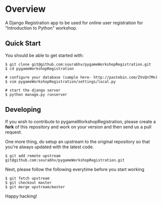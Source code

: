 Overview
========

A Django Registration app to be used for online user registration for "Introduction to Python" workshop.

Quick Start
-----------

You should be able to get started with:

    $ git clone git@github.com:sourabhv/pygameWorkshopRegistration.git
    $ cd pygameWorkshopRegistration 
    
    # configure your database (sample here- http://pastebin.com/ZVsQn7Mn)
    $ vim pygameWorkshopRegistration/settings/local.py

    # start the django server
    $ python manage.py runserver

Developing
----------

If you wish to contribute to pygameWorkshopRegistration, please create a
**fork** of this repository and work on your version and then send us a pull request.

One more thing, do setup an upstream to the original repository so that you're
always updated with the latest code.

    $ git add remote upstream
    git@github.com:sourabhv/pygameWorkshopRegistration.git

Next, please follow the following everytime before you start working

    $ git fetch upstream
    $ git checkout master
    $ git merge upstream/master

Happy hacking!
